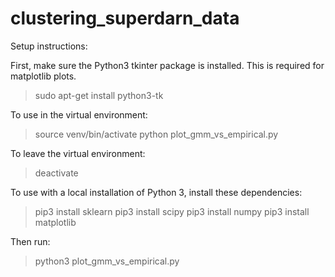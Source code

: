 # clustering_superdarn_data

Setup instructions:

First, make sure the Python3 tkinter package is installed. This is required for matplotlib plots.
> sudo apt-get install python3-tk


To use in the virtual environment:
> source venv/bin/activate
> python plot_gmm_vs_empirical.py

To leave the virtual environment:
> deactivate


To use with a local installation of Python 3, install these dependencies:
> pip3 install sklearn
> pip3 install scipy
> pip3 install numpy
> pip3 install matplotlib

Then run:
> python3 plot_gmm_vs_empirical.py
